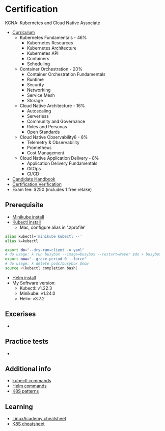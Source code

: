 # Certification
KCNA: Kubernetes and Cloud Native Associate 
- [Curriculum](https://training.linuxfoundation.org/certification/kubernetes-cloud-native-associate/)
    - Kubernetes Fundamentals - 46%
        - Kubernetes Resources
        - Kubernetes Architecture
        - Kubernetes API
        - Containers
        - Scheduling
    - Container Orchestration - 20%
        - Container Orchestration Fundamentals
        - Runtime
        - Security
        - Networking
        - Service Mesh
        - Storage
    - Cloud Native Architecture - 16%
        - Autoscaling
        - Serverless
        - Community and Governance
        - Roles and Personas
        - Open Standards
    - Cloud Native Observability8 - 8%
        - Telemetry & Observability
        - Prometheus
        - Cost Management
    - Cloud Native Application Delivery - 8%
        - Application Delivery Fundamentals
        - GitOps
        - CI/CD
- [Candidate Handbook](https://docs.linuxfoundation.org/tc-docs/certification/lf-handbook2)
- [Certification Verification](https://training.linuxfoundation.org/certification/verify/)
- Exam fee: $250 (includes 1 free retake)

## Prerequisite
- [Minikube install](https://minikube.sigs.k8s.io/docs/start/)
- [Kubectl install](https://kubernetes.io/docs/tasks/tools/)
    * Mac, configure alias in '.zprofile'
``````sh
alias kubectl='minikube kubectl --'
alias k=kubectl

export do="--dry-run=client -o yaml"
# do usage: k run busybox --image=busybox --restart=Never $do > busybox.yaml
export now="--grace-period 0 --force"
# do usage: k delete pods/busybox $now
source <(kubectl completion bash)
``````
- [Helm install](https://helm.sh/docs/helm/helm_install/)
- My Software version:
    - Kubectl: v1.22.3
    - Minikube: v1.24.0
    - Helm: v3.7.2

## Excerises
- 

## Practice tests
- 

## Additional info
- [kubectl commands](https://kubernetes.io/docs/reference/generated/kubectl/kubectl-commands)
- [Helm commands](https://helm.sh/docs/helm/#helm-commands)
- [K8S patterns](https://github.com/k8spatterns/examples)


## Learning
- [LinuxAcademy cheatsheet](https://linuxacademy.com/site-content/uploads/2019/04/Kubernetes-Cheat-Sheet_07182019.pdf)
- [K8S cheatsheet](https://kubernetes.io/docs/reference/kubectl/cheatsheet/)

